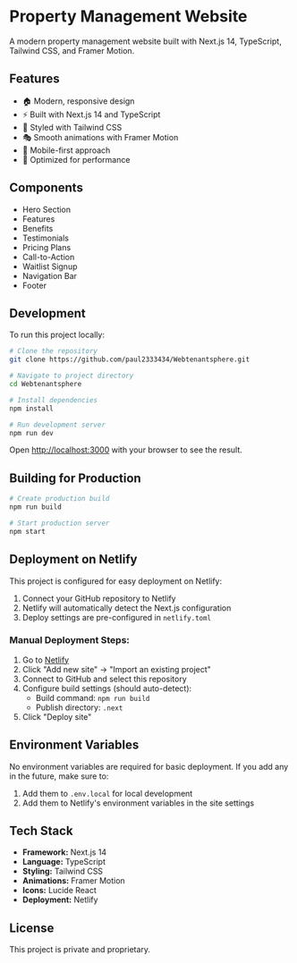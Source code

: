 # Property Management Website

A modern property management website built with Next.js 14, TypeScript, Tailwind CSS, and Framer Motion.

## Features

- 🏠 Modern, responsive design
- ⚡ Built with Next.js 14 and TypeScript
- 🎨 Styled with Tailwind CSS
- 🎭 Smooth animations with Framer Motion
- 📱 Mobile-first approach
- 🚀 Optimized for performance

## Components

- Hero Section
- Features
- Benefits
- Testimonials
- Pricing Plans
- Call-to-Action
- Waitlist Signup
- Navigation Bar
- Footer

## Development

To run this project locally:

```bash
# Clone the repository
git clone https://github.com/paul2333434/Webtenantsphere.git

# Navigate to project directory
cd Webtenantsphere

# Install dependencies
npm install

# Run development server
npm run dev
```

Open [http://localhost:3000](http://localhost:3000) with your browser to see the result.

## Building for Production

```bash
# Create production build
npm run build

# Start production server
npm start
```

## Deployment on Netlify

This project is configured for easy deployment on Netlify:

1. Connect your GitHub repository to Netlify
2. Netlify will automatically detect the Next.js configuration
3. Deploy settings are pre-configured in `netlify.toml`

### Manual Deployment Steps:

1. Go to [Netlify](https://app.netlify.com)
2. Click "Add new site" → "Import an existing project"
3. Connect to GitHub and select this repository
4. Configure build settings (should auto-detect):
   - Build command: `npm run build`
   - Publish directory: `.next`
5. Click "Deploy site"

## Environment Variables

No environment variables are required for basic deployment. If you add any in the future, make sure to:

1. Add them to `.env.local` for local development
2. Add them to Netlify's environment variables in the site settings

## Tech Stack

- **Framework:** Next.js 14
- **Language:** TypeScript
- **Styling:** Tailwind CSS
- **Animations:** Framer Motion
- **Icons:** Lucide React
- **Deployment:** Netlify

## License

This project is private and proprietary.